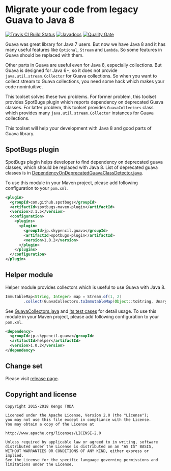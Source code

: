 Migrate your code from legacy Guava to Java 8
=============================================

[![Travis CI Build Status](https://travis-ci.org/KengoTODA/guava-helper-for-java-8.svg)](https://travis-ci.org/KengoTODA/guava-helper-for-java-8)
[![Javadocs](http://javadoc.io/badge/jp.skypencil.guava/helper.svg)](http://javadoc.io/doc/jp.skypencil.guava/helper)
[![Quality Gate](https://sonarcloud.io/api/project_badges/measure?project=jp.skypencil.guava%3Aguava-helper-for-java-8&metric=alert_status)](https://sonarcloud.io/dashboard?id=jp.skypencil.guava%3Aguava-helper-for-java-8)

Guava was great library for Java 7 users. But now we have Java 8 and it has many useful features like `Optional`, `Stream` and `Lambda`. So some features in Guava should be replaced with them.

Other parts in Guava are useful even for Java 8, especially collections. But Guava is designed for Java 6+, so it does not provide `java.util.stream.Collector` for Guava collections. So when you want to collect stream to Guava collections, you need some hack which makes your code nonintuitive.

This toolset solves these two problems. For former problem, this toolset provides SpotBugs plugin which reports dependency on deprecated Guava classes. For latter problem, this toolset provides `GuavaCollectors` class which provides many `java.util.stream.Collector` instances for Guava collections.

This toolset will help your development with Java 8 and good parts of Guava library.

SpotBugs plugin
---------------

SpotBugs plugin helps developer to find dependency on deprecated guava classes, which should be replaced with Java 8.
List of deprecated guava classes is in [DependencyOnDeprecatedGuavaClassDetector.java](spotbugs-plugin/src/main/java/jp/skypencil/guava/DependencyOnDeprecatedGuavaClassDetector.java).

To use this module in your Maven project, please add following configuration to your `pom.xml`.

```xml
<plugin>
  <groupId>com.github.spotbugs</groupId>
  <artifactId>spotbugs-maven-plugin</artifactId>
  <version>3.1.5</version>
  <configuration>
    <plugins>
      <plugin>
        <groupId>jp.skypencil.guava</groupId>
        <artifactId>spotbugs-plugin</artifactId>
        <version>1.0.2</version>
      </plugin>
    </plugins>
  </configuration>
</plugin>
```

Helper module
-------------

Helper module provides collectors which is useful to use Guava with Java 8.  

```java
ImmutableMap<String, Integer> map = Stream.of(1, 2)
        .collect(GuavaCollectors.toImmutableMap(Object::toString, UnaryOperator.identity()));
```

See [GuavaCollectors.java](helper/src/main/java/jp/skypencil/guava/stream/GuavaCollectors.java) and [its test cases](helper/src/test/java/jp/skypencil/guava/stream/GuavaCollectorsTest.java) for detail usage.
To use this module in your Maven project, please add following configuration to your `pom.xml`.

```xml
<dependency>
  <groupId>jp.skypencil.guava</groupId>
  <artifactId>helper</artifactId>
  <version>1.0.2</version>
</dependency>
```

Change set
----------

Please visit [release page](https://github.com/KengoTODA/guava-helper-for-java-8/releases).

Copyright and license
---------------------

    Copyright 2015-2018 Kengo TODA

    Licensed under the Apache License, Version 2.0 (the "License");
    you may not use this file except in compliance with the License.
    You may obtain a copy of the License at

    http://www.apache.org/licenses/LICENSE-2.0

    Unless required by applicable law or agreed to in writing, software
    distributed under the License is distributed on an "AS IS" BASIS,
    WITHOUT WARRANTIES OR CONDITIONS OF ANY KIND, either express or implied.
    See the License for the specific language governing permissions and
    limitations under the License.
